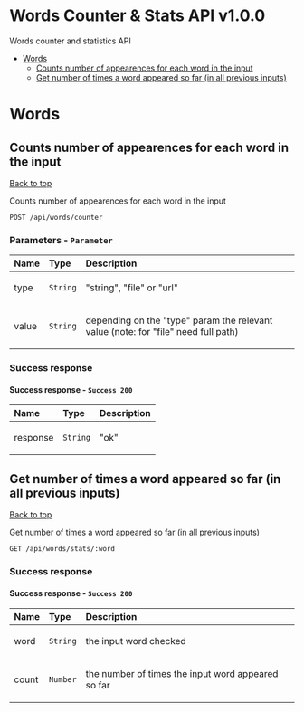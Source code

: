 <a name="top"></a>
# Words Counter &amp; Stats API v1.0.0

Words counter and statistics API

- [Words](#Words)
	- [Counts number of appearences for each word in the input](#Counts-number-of-appearences-for-each-word-in-the-input)
	- [Get number of times a word appeared so far (in all previous inputs)](#Get-number-of-times-a-word-appeared-so-far-(in-all-previous-inputs))
	


# <a name='Words'></a> Words

## <a name='Counts-number-of-appearences-for-each-word-in-the-input'></a> Counts number of appearences for each word in the input
[Back to top](#top)

<p>Counts number of appearences for each word in the input</p>

```
POST /api/words/counter
```

### Parameters - `Parameter`
| Name     | Type       | Description                           |
|:---------|:-----------|:--------------------------------------|
| type | `String` | <p>&quot;string&quot;, &quot;file&quot; or &quot;url&quot;</p> |
| value | `String` | <p>depending on the &quot;type&quot; param the relevant value (note: for &quot;file&quot; need full path)</p> |

### Success response

#### Success response - `Success 200`
| Name     | Type       | Description                           |
|:---------|:-----------|:--------------------------------------|
| response | `String` | <p>&quot;ok&quot;</p> |

## <a name='Get-number-of-times-a-word-appeared-so-far-(in-all-previous-inputs)'></a> Get number of times a word appeared so far (in all previous inputs)
[Back to top](#top)

<p>Get number of times a word appeared so far (in all previous inputs)</p>

```
GET /api/words/stats/:word
```

### Success response

#### Success response - `Success 200`
| Name     | Type       | Description                           |
|:---------|:-----------|:--------------------------------------|
| word | `String` | <p>the input word checked</p> |
| count | `Number` | <p>the number of times the input word appeared so far</p> |
